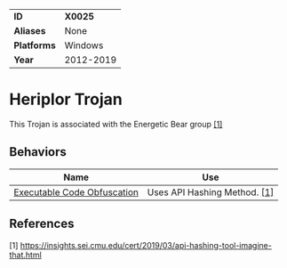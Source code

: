 |||
|---------|------------------------|
|**ID**|**X0025**|
|**Aliases**|None|
|**Platforms**|Windows|
|**Year**| 2012-2019 |

Heriplor Trojan
===============
This Trojan is associated with the Energetic Bear group  [[1]](#1)

Behaviors
---------
|Name|Use|
|---------------------|-------------------------------------------------------|
| [Executable Code Obfuscation](https://github.com/MAECProject/malware-behaviors/blob/master/anti-static-analysis/exe-code-obfuscate.md) | Uses API Hashing Method. [[1]](#1)|

References
----------
<a name="1">[1]</a> https://insights.sei.cmu.edu/cert/2019/03/api-hashing-tool-imagine-that.html